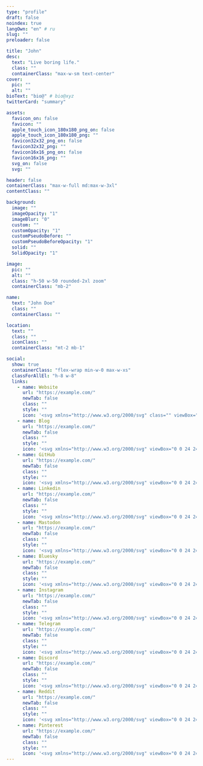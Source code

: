 ```yaml
---
type: "profile"
draft: false
noindex: true
langOwn: "en" # ru
slug: ""
preloader: false

title: "John"
desc:
  text: "Live boring life."
  class: ""
  containerClass: "max-w-sm text-center"
cover:
  pic: ""
  alt: ""
bioText: "bio@" # bio@xyz
twitterCard: "summary"

assets:
  favicon_on: false
  favicon: ""
  apple_touch_icon_180x180_png_on: false
  apple_touch_icon_180x180_png: ""
  favicon32x32_png_on: false
  favicon32x32_png: ""
  favicon16x16_png_on: false
  favicon16x16_png: ""
  svg_on: false
  svg: ""

header: false
containerClass: "max-w-full md:max-w-3xl"
contentClass: ""

background:
  image: ""
  imageOpacity: "1"
  imageBlur: "0"
  custom: ""
  customOpacity: "1"
  customPseudoBefore: ""
  customPseudoBeforeOpacity: "1"
  solid: ""
  SolidOpacity: "1"

image:
  pic: ""
  alt: ""
  class: "h-50 w-50 rounded-2xl zoom"
  containerClass: "mb-2"

name:
  text: "John Doe"
  class: ""
  containerClass: ""

location:
  text: ""
  class: ""
  iconClass: ""
  containerClass: "mt-2 mb-1"

social:
  show: true
  containerClass: "flex-wrap min-w-0 max-w-xs"
  classForAllEl: "h-8 w-8"
  links:
    - name: Website
      url: "https://example.com/"
      newTab: false
      class: ""
      style: ""
      icon: '<svg xmlns="http://www.w3.org/2000/svg" class="" viewBox="0 0 256 256"><path fill="currentColor" d="M208 32H48a16 16 0 0 0-16 16v160a16 16 0 0 0 16 16h160a16 16 0 0 0 16-16V48a16 16 0 0 0-16-16m-92.3 160.49a43.31 43.31 0 0 1-55-66.43l25.37-25.37a43.35 43.35 0 0 1 61.25 0a42.9 42.9 0 0 1 9.95 15.43a8 8 0 1 1-15 5.6a27.33 27.33 0 0 0-44.9-9.72L72 137.37a27.32 27.32 0 0 0 34.68 41.91a8 8 0 1 1 9 13.21Zm79.61-62.55l-25.37 25.37A43 43 0 0 1 139.32 168a43.35 43.35 0 0 1-40.53-28.12a8 8 0 1 1 15-5.6A27.35 27.35 0 0 0 139.28 152a27.14 27.14 0 0 0 19.32-8l25.4-25.37a27.32 27.32 0 0 0-34.68-41.91a8 8 0 1 1-9-13.21a43.32 43.32 0 0 1 55 66.43Z"/></svg>'
    - name: Blog
      url: "https://example.com/"
      newTab: false
      class: ""
      style: ""
      icon: '<svg xmlns="http://www.w3.org/2000/svg" viewBox="0 0 24 24"><path fill="currentColor" d="M19 3H5a2 2 0 0 0-2 2v14a2 2 0 0 0 2 2h14a2 2 0 0 0 2-2V5a2 2 0 0 0-2-2m-8 13h-1c-1.61 0-4-1.06-4-4c0-2.93 2.39-4 4-4h1v2h-1c-.46 0-2 .17-2 2c0 1.9 1.67 2 2 2h1zm4-5v2H9v-2zm-1 5h-1v-2h1c.46 0 2-.17 2-2c0-1.9-1.67-2-2-2h-1V8h1c1.61 0 4 1.07 4 4c0 2.94-2.39 4-4 4"/></svg>'
    - name: GitHub
      url: "https://example.com/"
      newTab: false
      class: ""
      style: ""
      icon: '<svg xmlns="http://www.w3.org/2000/svg" viewBox="0 0 24 24"><path fill="currentColor" d="M12.001 2c-5.525 0-10 4.475-10 10a9.99 9.99 0 0 0 6.837 9.488c.5.087.688-.213.688-.476c0-.237-.013-1.024-.013-1.862c-2.512.463-3.162-.612-3.362-1.175c-.113-.288-.6-1.175-1.025-1.413c-.35-.187-.85-.65-.013-.662c.788-.013 1.35.725 1.538 1.025c.9 1.512 2.337 1.087 2.912.825c.088-.65.35-1.087.638-1.337c-2.225-.25-4.55-1.113-4.55-4.938c0-1.088.387-1.987 1.025-2.687c-.1-.25-.45-1.275.1-2.65c0 0 .837-.263 2.75 1.024a9.3 9.3 0 0 1 2.5-.337c.85 0 1.7.112 2.5.337c1.913-1.3 2.75-1.024 2.75-1.024c.55 1.375.2 2.4.1 2.65c.637.7 1.025 1.587 1.025 2.687c0 3.838-2.337 4.688-4.562 4.938c.362.312.675.912.675 1.85c0 1.337-.013 2.412-.013 2.75c0 .262.188.574.688.474A10.02 10.02 0 0 0 22 12c0-5.525-4.475-10-10-10"/></svg>'
    - name: Linkedin
      url: "https://example.com/"
      newTab: false
      class: ""
      style: ""
      icon: '<svg xmlns="http://www.w3.org/2000/svg" viewBox="0 0 24 24"><path fill="currentColor" d="M18.336 18.339h-2.665v-4.177c0-.996-.02-2.278-1.39-2.278c-1.389 0-1.601 1.084-1.601 2.205v4.25h-2.666V9.75h2.56v1.17h.035c.358-.674 1.228-1.387 2.528-1.387c2.7 0 3.2 1.778 3.2 4.092v4.714M7.004 8.575a1.546 1.546 0 0 1-1.548-1.549a1.548 1.548 0 1 1 1.547 1.549m1.336 9.764H5.667V9.75H8.34zM19.67 3H4.33C3.594 3 3 3.58 3 4.297v15.406C3 20.42 3.594 21 4.328 21h15.339C20.4 21 21 20.42 21 19.703V4.297C21 3.581 20.4 3 19.666 3z"/></svg>'
    - name: Mastodon
      url: "https://example.com/"
      newTab: false
      class: ""
      style: ""
      icon: '<svg xmlns="http://www.w3.org/2000/svg" viewBox="0 0 24 24"><path fill="currentColor" d="M21.26 13.99c-.275 1.41-2.457 2.955-4.963 3.254c-1.306.156-2.593.3-3.965.236c-2.244-.103-4.014-.535-4.014-.535q0 .328.04.62c.292 2.215 2.196 2.347 4 2.41c1.82.061 3.44-.45 3.44-.45l.075 1.646s-1.273.684-3.54.81c-1.252.068-2.805-.032-4.613-.51c-3.923-1.039-4.598-5.22-4.701-9.464c-.032-1.26-.012-2.447-.012-3.44c0-4.34 2.843-5.611 2.843-5.611C7.283 2.298 9.742 2.021 12.3 2h.062c2.557.02 5.018.298 6.451.956c0 0 2.843 1.272 2.843 5.61c0 0 .036 3.201-.396 5.424m-2.957-5.087q0-1.611-.823-2.558c-.566-.631-1.307-.955-2.228-.955c-1.065 0-1.872.41-2.405 1.228l-.518.87l-.519-.87C11.277 5.8 10.47 5.39 9.406 5.39c-.921 0-1.663.324-2.229.955q-.823.947-.822 2.558v5.253h2.081V9.057c0-1.075.452-1.62 1.357-1.62c1 0 1.501.647 1.501 1.927v2.79h2.07v-2.79c0-1.28.5-1.927 1.5-1.927c.905 0 1.358.545 1.358 1.62v5.1h2.08z"/></svg>'
    - name: Bluesky
      url: "https://example.com/"
      newTab: false
      class: ""
      style: ""
      icon: '<svg xmlns="http://www.w3.org/2000/svg" viewBox="0 0 24 24"><path fill="currentColor" d="M12 11.388c-.906-1.761-3.372-5.044-5.665-6.662c-2.197-1.55-3.034-1.283-3.583-1.033C2.116 3.978 2 4.955 2 5.528c0 .575.315 4.709.52 5.4c.68 2.28 3.094 3.05 5.32 2.803c-3.26.483-6.157 1.67-2.36 5.898c4.178 4.325 5.726-.927 6.52-3.59c.794 2.663 1.708 7.726 6.444 3.59c3.556-3.59.977-5.415-2.283-5.898c2.225.247 4.64-.523 5.319-2.803c.205-.69.52-4.825.52-5.399c0-.575-.116-1.55-.752-1.838c-.549-.248-1.386-.517-3.583 1.033c-2.293 1.621-4.76 4.904-5.665 6.664"/></svg>'
    - name: Instagram
      url: "https://example.com/"
      newTab: false
      class: ""
      style: ""
      icon: '<svg xmlns="http://www.w3.org/2000/svg" viewBox="0 0 24 24"><path fill="currentColor" d="M13.028 2c1.125.003 1.696.009 2.189.023l.194.007c.224.008.445.018.712.03c1.064.05 1.79.218 2.427.465c.66.254 1.216.598 1.772 1.153a4.9 4.9 0 0 1 1.153 1.772c.247.637.415 1.363.465 2.428c.012.266.022.487.03.712l.006.194c.015.492.021 1.063.023 2.188l.001.746v1.31a79 79 0 0 1-.023 2.188l-.006.194c-.008.225-.018.446-.03.712c-.05 1.065-.22 1.79-.466 2.428a4.9 4.9 0 0 1-1.153 1.772a4.9 4.9 0 0 1-1.772 1.153c-.637.247-1.363.415-2.427.465l-.712.03l-.194.006c-.493.014-1.064.021-2.189.023l-.746.001h-1.309a78 78 0 0 1-2.189-.023l-.194-.006a63 63 0 0 1-.712-.031c-1.064-.05-1.79-.218-2.428-.465a4.9 4.9 0 0 1-1.771-1.153a4.9 4.9 0 0 1-1.154-1.772c-.247-.637-.415-1.363-.465-2.428l-.03-.712l-.005-.194A79 79 0 0 1 2 13.028v-2.056a79 79 0 0 1 .022-2.188l.007-.194c.008-.225.018-.446.03-.712c.05-1.065.218-1.79.465-2.428A4.9 4.9 0 0 1 3.68 3.678a4.9 4.9 0 0 1 1.77-1.153c.638-.247 1.363-.415 2.428-.465c.266-.012.488-.022.712-.03l.194-.006a79 79 0 0 1 2.188-.023zM12 7a5 5 0 1 0 0 10a5 5 0 0 0 0-10m0 2a3 3 0 1 1 .001 6a3 3 0 0 1 0-6m5.25-3.5a1.25 1.25 0 0 0 0 2.5a1.25 1.25 0 0 0 0-2.5"/></svg>'
    - name: Telegram
      url: "https://example.com/"
      newTab: false
      class: ""
      style: ""
      icon: '<svg xmlns="http://www.w3.org/2000/svg" viewBox="0 0 24 24"><path fill="currentColor" d="M22 12c0 5.523-4.477 10-10 10S2 17.523 2 12S6.477 2 12 2s10 4.477 10 10m-9.642-2.618q-1.458.607-5.831 2.513q-.711.282-.744.552c-.038.304.343.424.862.587l.218.07c.51.166 1.198.36 1.555.368q.486.01 1.084-.4q4.086-2.76 4.218-2.789c.063-.014.149-.032.207.02c.059.052.053.15.047.177c-.038.161-1.534 1.552-2.308 2.271q-.344.324-.683.653c-.474.457-.83.8.02 1.36c.861.568 1.73 1.134 2.57 1.733c.414.296.786.56 1.246.519c.267-.025.543-.276.683-1.026c.332-1.77.983-5.608 1.133-7.19a1.8 1.8 0 0 0-.017-.393a.42.42 0 0 0-.142-.27c-.12-.098-.305-.118-.387-.117c-.376.007-.953.207-3.73 1.362"/></svg>'
    - name: Discord
      url: "https://example.com/"
      newTab: false
      class: ""
      style: ""
      icon: '<svg xmlns="http://www.w3.org/2000/svg" viewBox="0 0 24 24"><path fill="currentColor" d="M19.303 5.337A17.3 17.3 0 0 0 14.963 4c-.191.329-.403.775-.552 1.125a16.6 16.6 0 0 0-4.808 0C9.454 4.775 9.23 4.329 9.05 4a17 17 0 0 0-4.342 1.337C1.961 9.391 1.218 13.35 1.59 17.255a17.7 17.7 0 0 0 5.318 2.664a13 13 0 0 0 1.136-1.836c-.627-.234-1.22-.52-1.794-.86c.149-.106.297-.223.435-.34c3.46 1.582 7.207 1.582 10.624 0c.149.117.287.234.435.34c-.573.34-1.167.626-1.793.86a13 13 0 0 0 1.135 1.836a17.6 17.6 0 0 0 5.318-2.664c.457-4.52-.722-8.448-3.1-11.918M8.52 14.846c-1.04 0-1.889-.945-1.889-2.101s.828-2.102 1.89-2.102c1.05 0 1.91.945 1.888 2.102c0 1.156-.838 2.1-1.889 2.1m6.974 0c-1.04 0-1.89-.945-1.89-2.101s.828-2.102 1.89-2.102c1.05 0 1.91.945 1.889 2.102c0 1.156-.828 2.1-1.89 2.1"/></svg>'
    - name: Reddit
      url: "https://example.com/"
      newTab: false
      class: ""
      style: ""
      icon: '<svg xmlns="http://www.w3.org/2000/svg" viewBox="0 0 24 24"><path fill="currentColor" d="M12.001 22c-5.523 0-10-4.477-10-10s4.477-10 10-10s10 4.477 10 10s-4.477 10-10 10m6.67-10a1.46 1.46 0 0 0-2.47-1a7.1 7.1 0 0 0-3.85-1.23l.65-3.12l2.14.45a1 1 0 1 0 .13-.61L12.821 6a.31.31 0 0 0-.37.24l-.74 3.47a7.14 7.14 0 0 0-3.9 1.23a1.46 1.46 0 1 0-1.61 2.39a3 3 0 0 0 0 .44c0 2.24 2.61 4.06 5.83 4.06s5.83-1.82 5.83-4.06a3 3 0 0 0 0-.44a1.46 1.46 0 0 0 .81-1.33m-10 1a1 1 0 1 1 2 0a1 1 0 0 1-2 0m5.81 2.75a3.84 3.84 0 0 1-2.47.77a3.84 3.84 0 0 1-2.47-.77a.27.27 0 0 1 .38-.38a3.27 3.27 0 0 0 2.08.63a3.28 3.28 0 0 0 2.09-.61a.28.28 0 1 1 .39.4zm-.18-1.71a1 1 0 1 1 1-1a1 1 0 0 1-1.01 1.04z"/></svg>'
    - name: Pinterest
      url: "https://example.com/"
      newTab: false
      class: ""
      style: ""
      icon: '<svg xmlns="http://www.w3.org/2000/svg" viewBox="0 0 24 24"><path fill="currentColor" d="M13.372 2.094a10.003 10.003 0 0 0-5.369 19.074a7.8 7.8 0 0 1 .162-2.292c.185-.839 1.296-5.463 1.296-5.463a3.7 3.7 0 0 1-.324-1.577c0-1.485.857-2.593 1.923-2.593a1.334 1.334 0 0 1 1.342 1.508c0 .9-.578 2.262-.88 3.54a1.544 1.544 0 0 0 1.575 1.923c1.897 0 3.17-2.431 3.17-5.301c0-2.201-1.457-3.847-4.143-3.847a4.746 4.746 0 0 0-4.93 4.793a2.96 2.96 0 0 0 .648 1.97a.48.48 0 0 1 .162.554c-.046.184-.162.623-.208.785a.354.354 0 0 1-.51.253c-1.384-.554-2.036-2.077-2.036-3.816c0-2.847 2.384-6.255 7.154-6.255c3.796 0 6.319 2.777 6.319 5.747c0 3.909-2.176 6.848-5.393 6.848a2.86 2.86 0 0 1-2.454-1.246s-.579 2.316-.692 2.754a8 8 0 0 1-1.019 2.131c.923.28 1.882.42 2.846.416a9.99 9.99 0 0 0 9.996-10.002a10 10 0 0 0-8.635-9.904"/></svg>'
---
```

